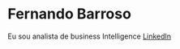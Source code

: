 # Fernando Barroso

Eu sou analista de business Intelligence
[LinkedIn](https://www.linkedin.com/in/fernandobarroso81//)
